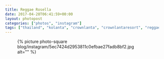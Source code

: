 ```yaml
---
title: Reggae Rosella
date: 2017-04-28T06:41:59+00:00
layout: photopost
categories: ["photos", "instagram"]
tags: ["thailand", "kolanta", "crownlanta", "crownlantaresort", "reggaebar", "rosella", "❤️", "night", "beachbar", "nightlife", "ประเทศไทย", "เกาะลันตา"]
---
```


<figure class="photo photo--square">
  {% picture photo-square blog/instagram/5ec7424d2953811c0efbae27fadb8bf2.jpg alt="" %}
</figure>


